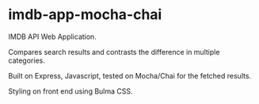 # imdb-app-mocha-chai


IMDB API Web Application.

Compares search results and contrasts the difference in multiple categories.

Built on Express, Javascript, tested on Mocha/Chai for the fetched results.

Styling on front end using Bulma CSS.
